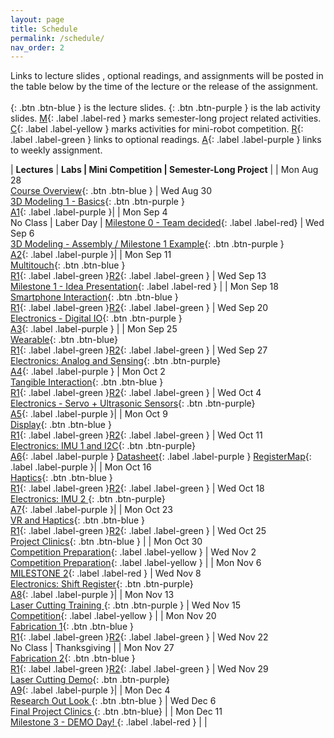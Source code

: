 ```yaml
---
layout: page
title: Schedule
permalink: /schedule/
nav_order: 2
---
```

Links to lecture slides , optional readings, and assignments will be posted in the table below by the time of the lecture or the release of the assignment. <br> <br>
[](){: .btn .btn-blue } is the lecture slides.
[](){: .btn .btn-purple } is the lab activity slides.
[M](){: .label .label-red } marks semester-long project related activities.
[C](){: .label .label-yellow } marks activities for mini-robot competition.
[R](){: .label .label-green } links to optional readings.
[A](){: .label .label-purple } links to weekly assignment.

| **Lectures**                     |   **Labs \| Mini Competition \|  Semester-Long Project**            |
| Mon Aug 28 <br> [Course Overview](assets/pdf/lectures/0-Overview.pdf){: .btn .btn-blue }                            | Wed Aug 30 <br> [3D Modeling 1 - Basics](){: .btn .btn-purple   } <br> [A1](assets/pdf/assignments/Assignment_Fall23_A1.pdf){: .label .label-purple }|
| Mon Sep 4 <br> No Class \| Laber Day \| [Milestone 0 - Team decided](){: .label .label-red}                        | Wed Sep 6 <br> [3D Modeling - Assembly / Milestone 1 Example](assets/pdf/lectures/3-Milestone_1_example.pdf){: .btn .btn-purple   } <br> [A2](assets/pdf/assignments/Assignment_Fall23_A2.pdf){: .label .label-purple }|
| Mon Sep 11 <br> [Multitouch](assets/pdf/lectures/4-Multi-touch-Technology.pdf){: .btn .btn-blue } <br>[R1](https://dl.acm.org/doi/abs/10.1145/502348.502389){: .label .label-green }[R2](https://dl.acm.org/doi/abs/10.1145/3332165.3347873){: .label .label-green }                                 | Wed Sep 13 <br> [Milestone 1 - Idea Presentation](){: .label .label-red } | 
| Mon Sep 18 <br> [Smartphone Interaction](assets/pdf/lectures/6-Mobile_Interaction_part1.pdf){: .btn .btn-blue } <br>[R1](https://dl.acm.org/doi/10.1145/3290605.3300254){: .label .label-green }[R2](https://dl.acm.org/doi/10.1145/2501988.2502049){: .label .label-green }             | Wed Sep 20 <br> [Electronics - Digital IO](assets/pdf/lectures/7-DigitalOutput.pdf){: .btn .btn-purple }  <br>[A3](assets/pdf/assignments/Assignment_Fall23_A3.pdf){: .label .label-purple } |
| Mon Sep 25 <br> [Wearable](assets/pdf/lectures/8-SmartWatchInteraction.pdf){: .btn .btn-blue} <br> [R1](https://dl.acm.org/doi/pdf/10.1145/2556288.2556955){: .label .label-green }[R2](https://dl.acm.org/doi/pdf/10.1145/3290605.3300245){: .label .label-green }            | Wed Sep 27 <br> [Electronics: Analog and Sensing](assets/pdf/lectures/9-Analog.pdf){: .btn .btn-purple} <br>[A4](assets/pdf/assignments/Assignment_Fall23_A4.pdf){: .label .label-purple }
| Mon Oct 2 <br> [Tangible Interaction](assets/pdf/lectures/10-Tangible_Interaction.pdf){: .btn .btn-blue } <br> [R1](https://dl.acm.org/doi/pdf/10.1145/258549.258715 ){: .label .label-green }[R2](https://dl.acm.org/doi/abs/10.1145/3411764.3445502){: .label .label-green }           | Wed Oct 4 <br> [Electronics - Servo + Ultrasonic Sensors](assets/pdf/lectures/11-Servo_Motor+Ultrasonic_Sensor.pdf){: .btn .btn-purple} <br> [A5](assets/pdf/assignments/Assignment_Fall23_A5.pdf){: .label .label-purple }|
| Mon Oct 9 <br> [Display](assets/pdf/lectures/12-Display.pdf){: .btn .btn-blue }    <br>[R1](https://dl.acm.org/doi/abs/10.1145/3313831.3376249){: .label .label-green }[R2](https://dl.acm.org/doi/abs/10.1145/3025453.3025704){: .label .label-green }          | Wed Oct 11 <br> [Electronics: IMU 1 and I2C](assets/pdf/lectures/13-IMU-I2C.pdf){: .btn .btn-purple} <br> [A6](assets/pdf/assignments/Assignment_Fall23_A6.pdf){: .label .label-purple } [Datasheet](assets/file/PS-MPU-9250A-01-v1.1.pdf){: .label .label-purple } [RegisterMap](assets/file/MPU-9250-Register-Map.pdf){: .label .label-purple }|
| Mon Oct 16 <br> [Haptics](assets/pdf/lectures/14-Haptics.pdf){: .btn .btn-blue }   <br>[R1](https://dl.acm.org/doi/pdf/10.1145/2493432.2493463){: .label .label-green }[R2](https://dl.acm.org/doi/pdf/10.1145/1866029.1866074){: .label .label-green }           | Wed Oct 18 <br> [Electronics: IMU 2 ](assets/pdf/lectures/15-IMU-Continue.pdf){: .btn .btn-purple} <br> [A7](assets/pdf/assignments/Assignment_Fall23_A7.pdf){: .label .label-purple }|
| Mon Oct 23 <br> [VR and Haptics](assets/pdf/lectures/16-VR_and_Haptics-1.pdf){: .btn .btn-blue }  <br>[R1](){: .label .label-green }[R2](){: .label .label-green }            | Wed Oct 25 <br> [Project Clinics](){: .btn .btn-blue }            |
| Mon Oct 30 <br> [Competition Preparation](){: .label .label-yellow } | Wed Nov 2 <br> [Competition Preparation](){: .label .label-yellow } |
| Mon Nov 6 <br> [MILESTONE 2](){: .label .label-red }            | Wed Nov 8 <br> [Electronics: Shift Register](assets/pdf/lectures/17-Shfit_Register.pdf){: .btn .btn-purple} <br> [A8](assets/pdf/assignments/Assignment_Fall23_A8.pdf){: .label .label-purple }|
| Mon Nov 13 <br> [Laser Cutting Training ](){: .btn .btn-purple }            | Wed Nov 15 <br> [Competition](){: .label .label-yellow } |
| Mon Nov 20 <br> [Fabrication 1](){: .btn .btn-blue }  <br>[R1](){: .label .label-green }[R2](){: .label .label-green }            | Wed Nov 22 <br> No Class \| Thanksgiving |
| Mon Nov 27 <br> [Fabrication 2](){: .btn .btn-blue }   <br>[R1](){: .label .label-green }[R2](){: .label .label-green }           | Wed Nov 29 <br> [Laser Cutting Demo](){: .btn .btn-purple} <br> [A9](){: .label .label-purple }|
| Mon Dec 4 <br> [Research Out Look ](){: .btn .btn-blue }              | Wed Dec 6 <br> [Final Project Clinics ](){: .btn .btn-blue} |
| Mon Dec 11 <br> [Milestone 3 - DEMO Day! ](){: .label .label-red }              | |





